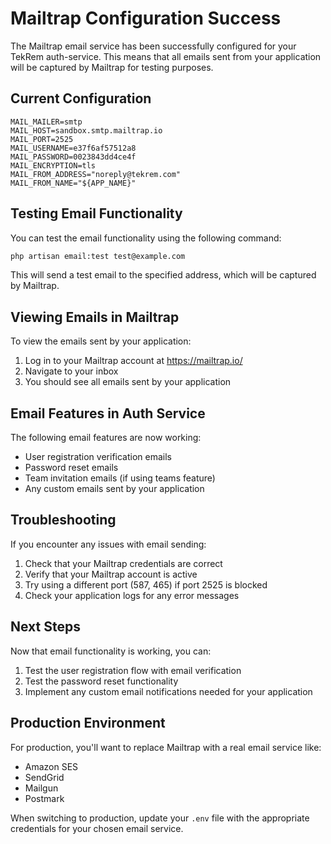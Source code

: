 # Mailtrap Configuration Success

The Mailtrap email service has been successfully configured for your TekRem auth-service. This means that all emails sent from your application will be captured by Mailtrap for testing purposes.

## Current Configuration

```
MAIL_MAILER=smtp
MAIL_HOST=sandbox.smtp.mailtrap.io
MAIL_PORT=2525
MAIL_USERNAME=e37f6af57512a8
MAIL_PASSWORD=0023843dd4ce4f
MAIL_ENCRYPTION=tls
MAIL_FROM_ADDRESS="noreply@tekrem.com"
MAIL_FROM_NAME="${APP_NAME}"
```

## Testing Email Functionality

You can test the email functionality using the following command:

```bash
php artisan email:test test@example.com
```

This will send a test email to the specified address, which will be captured by Mailtrap.

## Viewing Emails in Mailtrap

To view the emails sent by your application:

1. Log in to your Mailtrap account at https://mailtrap.io/
2. Navigate to your inbox
3. You should see all emails sent by your application

## Email Features in Auth Service

The following email features are now working:

- User registration verification emails
- Password reset emails
- Team invitation emails (if using teams feature)
- Any custom emails sent by your application

## Troubleshooting

If you encounter any issues with email sending:

1. Check that your Mailtrap credentials are correct
2. Verify that your Mailtrap account is active
3. Try using a different port (587, 465) if port 2525 is blocked
4. Check your application logs for any error messages

## Next Steps

Now that email functionality is working, you can:

1. Test the user registration flow with email verification
2. Test the password reset functionality
3. Implement any custom email notifications needed for your application

## Production Environment

For production, you'll want to replace Mailtrap with a real email service like:

- Amazon SES
- SendGrid
- Mailgun
- Postmark

When switching to production, update your `.env` file with the appropriate credentials for your chosen email service.
